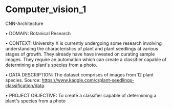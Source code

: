 # Computer_vision_1
CNN-Architecture

• DOMAIN: Botanical Research

• CONTEXT: University X is currently undergoing some research involving understanding the characteristics of plant and plant seedlings at 
various stages of growth. They already have have invested on curating sample images. They require an automation which can create a 
classifier capable of determining a plant's species from a photo. 

• DATA DESCRIPTION: The dataset comprises of images from 12 plant species. 
Source: https://www.kaggle.com/c/plant-seedlings-classification/data.

• PROJECT OBJECTIVE: To create a classifier capable of determining a plant's species from a photo
